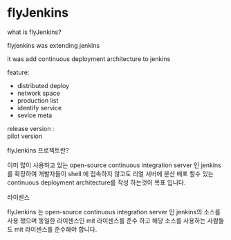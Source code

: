 flyJenkins
==========


what is flyJenkins?

flyjenkins was extending jenkins

it was add continuous deployment architecture to jenkins  

feature:
- distributed deploy 
- network space
- production list
- identify service 
- sevice meta

release version :   
pilot version 




 
flyJenkins 프로젝트란? 

이미 많이 사용하고 있는 open-source continuous integration server 인 jenkins 를 확장하여 
개발자들이 shell 에 접속하지 않고도 리얼 서버에 분산 배포 할수 있는 continuous deployment architecture를 
작성 하는것이 목표 입니다.

라이센스

flyJenkins 는 open-source continuous integration server 인 jenkins의 소스를 사용 했으며 동일한 라이센스인 
mit 라이센스를 준수 하고 해당 소스를 사용하는 사람들도 mit 라이센스를 준수해야 합니다.  
